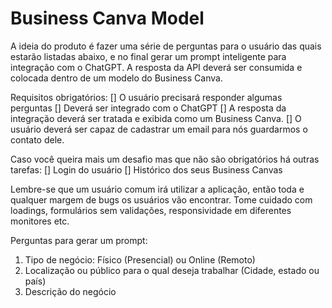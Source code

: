 # Business Canva Model

A ideia do produto é fazer uma série de perguntas para o usuário das quais estarão listadas abaixo, e no final gerar um prompt inteligente para integração com o ChatGPT.
A resposta da API deverá ser consumida e colocada dentro de um modelo do Business Canva.

Requisitos obrigatórios:
[] O usuário precisará responder algumas perguntas
[] Deverá ser integrado com o ChatGPT
[] A resposta da integração deverá ser tratada e exibida como um Business Canva.
[] O usuário deverá ser capaz de cadastrar um email para nós guardarmos o contato dele.

Caso você queira mais um desafio mas que não são obrigatórios há outras tarefas:
[] Login do usuário
[] Histórico dos seus Business Canvas

Lembre-se que um usuário comum irá utilizar a aplicação, então toda e qualquer margem de bugs os usuários vão encontrar.
Tome cuidado com loadings, formulários sem validações, responsividade em diferentes monitores etc.

Perguntas para gerar um prompt:

1. Tipo de negócio: Físico (Presencial) ou Online (Remoto)
2. Localização ou público para o qual deseja trabalhar (Cidade, estado ou país)
3. Descrição do negócio
